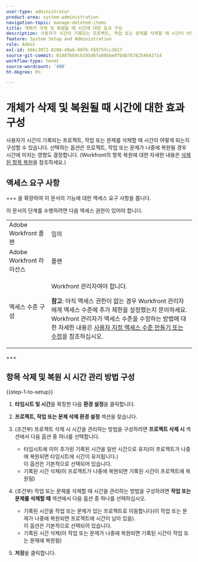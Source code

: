 ```yaml
---
user-type: administrator
product-area: system-administration
navigation-topic: manage-deleted-items
title: 개체가 삭제 및 복원될 때 시간에 대한 효과 구성
description: 사용자가 시간이 기록되는 프로젝트, 작업 또는 문제를 삭제할 때 시간이 어떻게 되는지 구성할 수 있습니다. 선택하는 옵션은 프로젝트, 작업 또는 문제가 나중에 복원될 경우 시간에 미치는 영향도 결정합니다. Workfront의 항목 복원에 대한 자세한 내용은 삭제된 항목 복원을 참조하십시오.
feature: System Setup and Administration
role: Admin
exl-id: 466c3972-8108-49a6-98f6-f65f5fcc3617
source-git-commit: 01487bb9cb195d6fa89bbe0fbdb7678254642714
workflow-type: tm+mt
source-wordcount: '408'
ht-degree: 0%

---
```


# 개체가 삭제 및 복원될 때 시간에 대한 효과 구성

사용자가 시간이 기록되는 프로젝트, 작업 또는 문제를 삭제할 때 시간이 어떻게 되는지 구성할 수 있습니다. 선택하는 옵션은 프로젝트, 작업 또는 문제가 나중에 복원될 경우 시간에 미치는 영향도 결정합니다. (Workfront의 항목 복원에 대한 자세한 내용은 [삭제된 항목 복원](../../../administration-and-setup/manage-workfront/manage-deleted-items/restore-deleted-items.md)을 참조하세요.)

## 액세스 요구 사항

+++ 을 확장하여 이 문서의 기능에 대한 액세스 요구 사항을 봅니다.

이 문서의 단계를 수행하려면 다음 액세스 권한이 있어야 합니다.

<table style="table-layout:auto"> 
 <col> 
 <col> 
 <tbody> 
  <tr> 
   <td role="rowheader">Adobe Workfront 플랜</td> 
   <td>임의</td> 
  </tr> 
  <tr> 
   <td role="rowheader">Adobe Workfront 라이선스</td> 
   <td>플랜</td> 
  </tr> 
  <tr> 
   <td role="rowheader">액세스 수준 구성</td> 
   <td> <p>Workfront 관리자여야 합니다.</p> <p><b>참고</b>: 아직 액세스 권한이 없는 경우 Workfront 관리자에게 액세스 수준에 추가 제한을 설정했는지 문의하세요. Workfront 관리자가 액세스 수준을 수정하는 방법에 대한 자세한 내용은 <a href="../../../administration-and-setup/add-users/configure-and-grant-access/create-modify-access-levels.md" class="MCXref xref">사용자 지정 액세스 수준 만들기 또는 수정</a>을 참조하십시오.</p> </td> 
  </tr> 
 </tbody> 
</table>

+++

## 항목 삭제 및 복원 시 시간 관리 방법 구성

{{step-1-to-setup}}

1. **타임시트 및 시간**&#x200B;을 확장한 다음 **환경 설정**&#x200B;을 클릭합니다.

1. **프로젝트, 작업 또는 문제 삭제 환경 설정** 섹션을 찾습니다.
1. (조건부) 프로젝트 삭제 시 시간을 관리하는 방법을 구성하려면 **프로젝트 삭제 시** 섹션에서 다음 옵션 중 하나를 선택합니다.

   * 타임시트에 이미 추가된 기록된 시간을 일반 시간으로 유지(이 프로젝트가 나중에 복원되면 타임시트에 시간이 유지됩니다.)\
     이 옵션은 기본적으로 선택되어 있습니다.
   * 기록된 시간 삭제(이 프로젝트가 나중에 복원되면 기록된 시간이 프로젝트에 복원됨)

1. (조건부) 작업 또는 문제를 삭제할 때 시간을 관리하는 방법을 구성하려면 **작업 또는 문제를 삭제할 때** 섹션에서 다음 옵션 중 하나를 선택하십시오.

   * 기록된 시간을 작업 또는 문제가 있는 프로젝트로 이동합니다(이 작업 또는 문제가 나중에 복원되면 프로젝트에 시간이 남아 있음).\
     이 옵션은 기본적으로 선택되어 있습니다.
   * 기록된 시간 삭제(이 작업 또는 문제가 나중에 복원되면 기록된 시간이 작업 또는 문제에 복원됨)

1. **저장**&#x200B;을 클릭합니다.
